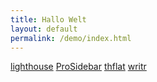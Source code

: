 ```yaml
---
title: Hallo Welt
layout: default
permalink: /demo/index.html
---
```


<a href="lighthouse.html">lighthouse</a>
<a href="ProSidebar.html">ProSidebar</a>
<a href="thflat.html">thflat</a>
<a href="writr.html">writr</a>
